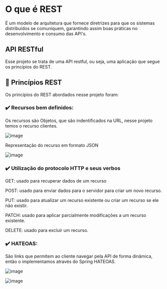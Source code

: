 # O que é REST
É um modelo de arquitetura que fornece diretrizes para que os sistemas distribuídos se comuniquem, garantindo assim boas práticas no desenvolvimento e consumo das API's.

## API RESTful
Esse projeto se trata de uma API restful, ou seja, uma aplicação que segue os princípios do REST. 

## :dart: Princípios REST
Os princípios do REST abordados nesse projeto foram:

### :heavy_check_mark: Recursos bem definidos: 

Os recursos são Objetos, que são indentificados na URL, nesse projeto temos o recurso clientes.

![image](https://github.com/Ueverson/api-rest/assets/89094981/15f86ee4-c487-4a6e-a027-bd7dcf0855c3)

Representação do recurso em formato JSON

![image](https://github.com/Ueverson/api-rest/assets/89094981/0abe20e7-c45d-43ad-af41-46e3741e3274)

### :heavy_check_mark: Utilização do protocolo HTTP e seus verbos 

GET: usado para recuperar dados de um recurso

POST: usado para enviar dados para o servidor para criar um novo recurso.

PUT: usado para atualizar um recurso existente ou criar um recurso se ele não existir.

PATCH: usado para aplicar parcialmente modificações a um recurso existente.

DELETE: usado para excluir um recurso.


### :heavy_check_mark: HATEOAS:

São links que permitem ao cliente navegar pela API de forma dinâmica, então o implementamos através do Spring HATEOAS.

![image](https://github.com/Ueverson/api-rest/assets/89094981/217132fc-5902-4657-bb5d-2187c832912a)

![image](https://github.com/Ueverson/api-rest/assets/89094981/93a6f30b-c919-4514-9eac-2ed526b25dc7)










